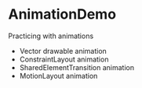 # AnimationDemo

Practicing with animations
* Vector drawable animation
* ConstraintLayout animation
* SharedElementTransition animation
* MotionLayout animation